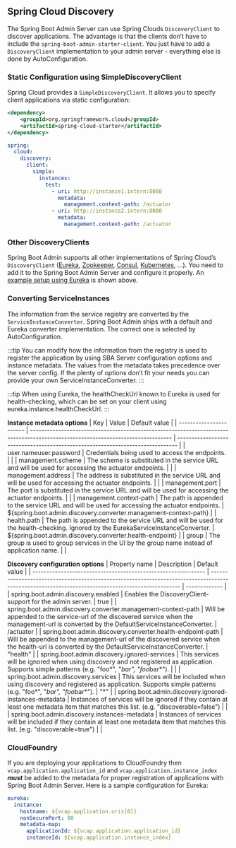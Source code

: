 ## Spring Cloud Discovery

The Spring Boot Admin Server can use Spring Clouds `DiscoveryClient` to discover applications. The advantage is that the clients don’t have to include the `spring-boot-admin-starter-client`. You just have to add a `DiscoveryClient` implementation to your admin server - everything else is done by AutoConfiguration.

### Static Configuration using SimpleDiscoveryClient

Spring Cloud provides a `SimpleDiscoveryClient`. It allows you to specify client applications via static configuration:

```xml title="pom.xml"
<dependency>
    <groupId>org.springframework.cloud</groupId>
    <artifactId>spring-cloud-starter</artifactId>
</dependency>
```

```yaml title="application.yml"
spring:
  cloud:
    discovery:
      client:
        simple:
          instances:
            test:
              - uri: http://instance1.intern:8080
                metadata:
                  management.context-path: /actuator
              - uri: http://instance2.intern:8080
                metadata:
                  management.context-path: /actuator
```

### Other DiscoveryClients

Spring Boot Admin supports all other implementations of Spring Cloud’s `DiscoveryClient` ([Eureka](https://docs.spring.io/spring-cloud-netflix/docs/current/reference/html/#service-discovery-eureka-clients/), [Zookeeper](https://docs.spring.io/spring-cloud-zookeeper/docs/current/reference/html/#spring-cloud-zookeeper-discovery), [Consul](https://docs.spring.io/spring-cloud-consul/docs/current/reference/html/#spring-cloud-consul-discovery), [Kubernetes](https://docs.spring.io/spring-cloud-kubernetes/docs/current/reference/html/#discoveryclient-for-kubernetes), …​). You need to add it to the Spring Boot Admin Server and configure it properly. An [example setup using Eureka](/docs/getting-started#discover-clients-via-spring-cloud-discovery) is shown above.

### Converting ServiceInstances

The information from the service registry are converted by the `ServiceInstanceConverter`. Spring Boot Admin ships with a default and Eureka converter implementation. The correct one is selected by AutoConfiguration.

:::tip
You can modify how the information from the registry is used to register the application by using SBA Server configuration options and instance metadata. The values from the metadata takes precedence over the server config. If the plenty of options don’t fit your needs you can provide your own ServiceInstanceConverter.
:::

:::tip
When using Eureka, the healthCheckUrl known to Eureka is used for health-checking, which can be set on your client using eureka.instance.healthCheckUrl.
:::

__Instance metadata options__
| Key                     | Value                                                                                                                            | Default value                                                                  |
| ----------------------- | -------------------------------------------------------------------------------------------------------------------------------- | ------------------------------------------------------------------------------ |
| user.nameuser.password  | Credentials being used to access the endpoints.                                                                                  |                                                                                |
| management.scheme       | The scheme is substituted in the service URL and will be used for accessing the actuator endpoints.                              |                                                                                |
| management.address      | The address is substituted in the service URL and will be used for accessing the actuator endpoints.                             |                                                                                |
| management.port         | The port is substituted in the service URL and will be used for accessing the actuator endpoints.                                |                                                                                |
| management.context-path | The path is appended to the service URL and will be used for accessing the actuator endpoints.                                   | &#36;&#123;spring.boot.admin.discovery.converter.management-context-path&#125; |
| health.path             | The path is appended to the service URL and will be used for the health-checking. Ignored by the EurekaServiceInstanceConverter. | &#36;&#123;spring.boot.admin.discovery.converter.health-endpoint&#125;         |
| group                   | The group is used to group services in the UI by the group name instead of application name.                                     |                                                                                |

__Discovery configuration options__
| Property name                                                 | Description                                                                                                                                       | Default value |
| ------------------------------------------------------------- | ------------------------------------------------------------------------------------------------------------------------------------------------- | ------------- |
| spring.boot.admin.discovery.enabled                           | Enables the DiscoveryClient-support for the admin server.                                                                                         | true          |
| spring.boot.admin.discovery.converter.management-context-path | Will be appended to the service-url of the discovered service when the management-url is converted by the DefaultServiceInstanceConverter.        | /actuator     |
| spring.boot.admin.discovery.converter.health-endpoint-path    | Will be appended to the management-url of the discovered service when the health-url is converted by the DefaultServiceInstanceConverter.         | "health"      |
| spring.boot.admin.discovery.ignored-services                  | This services will be ignored when using discovery and not registered as application. Supports simple patterns (e.g. "foo*", "*bar", "foo*bar*"). |               |
| spring.boot.admin.discovery.services                          | This services will be included when using discovery and registered as application. Supports simple patterns (e.g. "foo*", "*bar", "foo*bar*").    | "*"           |
| spring.boot.admin.discovery.ignored-instances-metadata        | Instances of services will be ignored if they contain at least one metadata item that matches this list. (e.g. "discoverable=false")              |               |
| spring.boot.admin.discovery.instances-metadata                | Instances of services will be included if they contain at least one metadata item that matches this list. (e.g. "discoverable=true")              |               |

### CloudFoundry

If you are deploying your applications to CloudFoundry then `vcap.application.application_id` and `vcap.application.instance_index` **_must_** be added to the metadata for proper registration of applications with Spring Boot Admin Server. Here is a sample configuration for Eureka:

```yml title="application.yml"
eureka:
  instance:
    hostname: ${vcap.application.uris[0]}
    nonSecurePort: 80
    metadata-map:
      applicationId: ${vcap.application.application_id}
      instanceId: ${vcap.application.instance_index}
```
